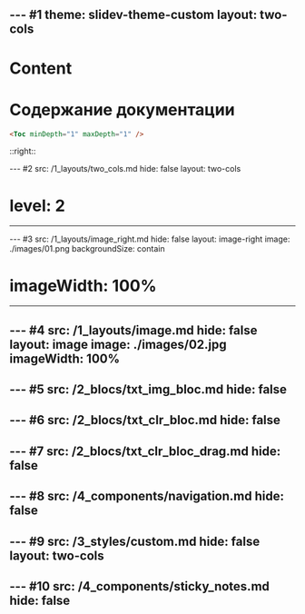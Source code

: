 --- #1
theme: slidev-theme-custom
layout: two-cols
---

# Content
<h1>Содержание документации</h1>

```html
<Toc minDepth="1" maxDepth="1" />
```
::right::

<Toc text-sm minDepth="1" maxDepth="2" />

<!-- Перейти можно только стрелкой вниз к следующей колонке с элементами / возможно есть смысл добавлять порядковый номер слайда в имена файлов -->
<KeyboardNavigation 
  :downSlide="2"
  :currentSlide="1"
/>

--- #2
src: /1_layouts/two_cols.md
hide: false
layout: two-cols
# level: 2
---

--- #3
src: /1_layouts/image_right.md
hide: false
layout: image-right
image: ./images/01.png
backgroundSize: contain
# imageWidth: 100%
---

--- #4
src: /1_layouts/image.md
hide: false
layout: image
image: ./images/02.jpg
imageWidth: 100%
---

--- #5
src: /2_blocs/txt_img_bloc.md
hide: false
---

--- #6
src: /2_blocs/txt_clr_bloc.md
hide: false
---

--- #7
src: /2_blocs/txt_clr_bloc_drag.md
hide: false
---

--- #8
src: /4_components/navigation.md
hide: false
---

--- #9
src: /3_styles/custom.md
hide: false
layout: two-cols
---

--- #10
src: /4_components/sticky_notes.md
hide: false
---